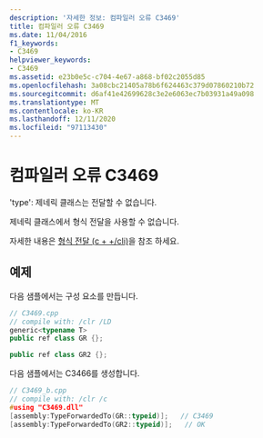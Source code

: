 ```yaml
---
description: '자세한 정보: 컴파일러 오류 C3469'
title: 컴파일러 오류 C3469
ms.date: 11/04/2016
f1_keywords:
- C3469
helpviewer_keywords:
- C3469
ms.assetid: e23b0e5c-c704-4e67-a868-bf02c2055d85
ms.openlocfilehash: 3a08cbc21405a78b6f624463c379d07860210b72
ms.sourcegitcommit: d6af41e42699628c3e2e6063ec7b03931a49a098
ms.translationtype: MT
ms.contentlocale: ko-KR
ms.lasthandoff: 12/11/2020
ms.locfileid: "97113430"
---
```

# <a name="compiler-error-c3469"></a>컴파일러 오류 C3469

'type': 제네릭 클래스는 전달할 수 없습니다.

제네릭 클래스에서 형식 전달을 사용할 수 없습니다.

자세한 내용은 [형식 전달 (c + +/cli)](../../extensions/type-forwarding-cpp-cli.md)을 참조 하세요.

## <a name="examples"></a>예제

다음 샘플에서는 구성 요소를 만듭니다.

```cpp
// C3469.cpp
// compile with: /clr /LD
generic<typename T>
public ref class GR {};

public ref class GR2 {};
```

다음 샘플에서는 C3466를 생성합니다.

```cpp
// C3469_b.cpp
// compile with: /clr /c
#using "C3469.dll"
[assembly:TypeForwardedTo(GR::typeid)];   // C3469
[assembly:TypeForwardedTo(GR2::typeid)];   // OK
```
